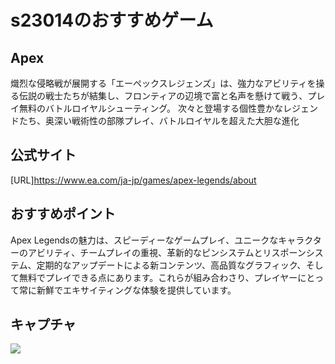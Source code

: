 # s23014のおすすめゲーム

## Apex
熾烈な侵略戦が展開する「エーペックスレジェンズ」は、強力なアビリティを操る伝説の戦士たちが結集し、フロンティアの辺境で富と名声を懸けて戦う、プレイ無料のバトルロイヤルシューティング。 次々と登場する個性豊かなレジェンドたち、奥深い戦術性の部隊プレイ、バトルロイヤルを超えた大胆な進化

## 公式サイト

[URL]https://www.ea.com/ja-jp/games/apex-legends/about

## おすすめポイント

Apex Legendsの魅力は、スピーディーなゲームプレイ、ユニークなキャラクターのアビリティ、チームプレイの重視、革新的なピンシステムとリスポーンシステム、定期的なアップデートによる新コンテンツ、高品質なグラフィック、そして無料でプレイできる点にあります。これらが組み合わさり、プレイヤーにとって常に新鮮でエキサイティングな体験を提供しています。

## キャプチャ
![](s23014/images/apex.jpeg)
